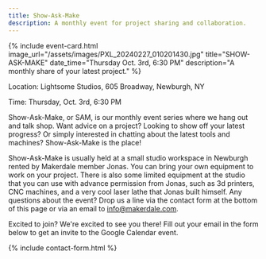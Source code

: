 ```yaml
---
title: Show-Ask-Make
description: A monthly event for project sharing and collaboration.
---
```


{%
    include event-card.html
    image_url="/assets/images/PXL_20240227_010201430.jpg"
    title="SHOW-ASK-MAKE"
    date_time="Thursday Oct. 3rd, 6:30 PM"
    description="A monthly share of your latest project."
%}

<p class="mt-5 px-5">Location: Lightsome Studios, 605 Broadway, Newburgh, NY</p>

<p class="mb-5 px-5">Time: Thursday, Oct. 3rd, 6:30 PM</p>

<p class="mb-5 px-5">
    Show-Ask-Make, or SAM, is our monthly event series where we hang out and talk shop. Want advice 
    on a project? Looking to show off your latest progress? Or simply interested in chatting about the latest
    tools and machines? Show-Ask-Make is the place! 
</p>
<p class="mb-5 px-5">
    Show-Ask-Make is usually held at a small studio workspace in Newburgh rented by Makerdale member Jonas. You
    can bring your own equipment to work on your project. There is also some limited equipment at the studio that
    you can use with advance permission from Jonas, such as 3d printers, CNC machines, and a very cool laser lathe
    that Jonas built himself. Any questions about the event? Drop us a line via the contact form at the bottom of this
    page or via an email to <a href="mailto:info@makerdale.com">info@makerdale.com</a>.
</p>
<p class="mb-5 px-5">
    Excited to join? We're excited to see you there! Fill out your email in the form below to get an invite to the
    Google Calendar event.
</p>

<script type='module' src='https://interfaces.zapier.com/assets/web-components/zapier-interfaces/zapier-interfaces.esm.js'></script>
<zapier-interfaces-page-embed page-id='cm1lmkbxu001uzuyclslp01hk' no-background='true'  style='max-width: 900px; height: 650px;'></zapier-interfaces-page-embed>

{% include contact-form.html %}